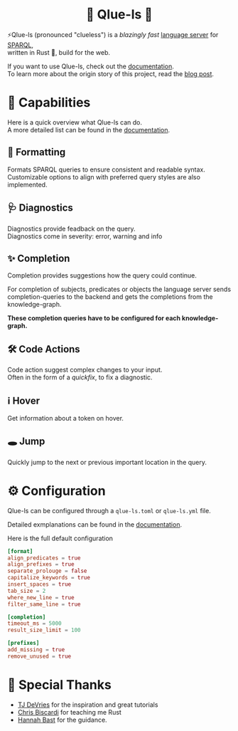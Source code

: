 <h1 align="center">
  🦀 Qlue-ls 🦀
</h1>

⚡Qlue-ls (pronounced "clueless") is a *blazingly fast* [language server](https://microsoft.github.io/language-server-protocol/specifications/lsp/3.17/specification) for [SPARQL](https://de.wikipedia.org/wiki/SPARQL),  
written in Rust 🦀, build for the web.

If you want to use Qlue-ls, check out the [documentation](https://docs.qlue-ls.com).  
To learn more about the origin story of this project, read the [blog post](https://ad-blog.cs.uni-freiburg.de/post/qlue-ls-a-sparql-language-server/).

# 🚀 Capabilities

Here is a quick overview what Qlue-ls can do.  
A more detailed list can be found in the [documentation](https://docs.qlue-ls.com/03_capabilities/).

## 📐 Formatting

Formats SPARQL queries to ensure consistent and readable syntax.
Customizable options to align with preferred query styles are also implemented.

## 🩺 Diagnostics

Diagnostics provide feadback on the query.  
Diagnostics come in severity: error, warning and info

## ✨ Completion

Completion provides suggestions how the query could continue.

For completion of subjects, predicates or objects the language server sends
completion-queries to the backend and gets the completions from the knowledge-graph.  

**These completion queries have to be configured for each knowledge-graph.**

## 🛠️ Code Actions

Code action suggest complex changes to your input.  
Often in the form of a *quickfix*, to fix a diagnostic.

## ℹ️ Hover

Get information about a token on hover.

## 🕳 Jump

Quickly jump to the next or previous important location in the query.

# ⚙️  Configuration

Qlue-ls can be configured through a `qlue-ls.toml` or `qlue-ls.yml` file.

Detailed exmplanations can be found in the [documentation](https://docs.qlue-ls.com/04_configuration/).

Here is the full default configuration
```toml
[format]
align_predicates = true
align_prefixes = true
separate_prolouge = false
capitalize_keywords = true
insert_spaces = true
tab_size = 2
where_new_line = true
filter_same_line = true

[completion]
timeout_ms = 5000
result_size_limit = 100

[prefixes]
add_missing = true
remove_unused = true
```

# 🙏 Special Thanks

* [TJ DeVries](https://github.com/tjdevries) for the inspiration and great tutorials
* [Chris Biscardi](https://github.com/christopherbiscardi) for teaching me Rust
* [Hannah Bast](https://ad.informatik.uni-freiburg.de/staff/bast) for the guidance.
